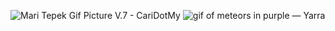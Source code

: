 <img src="https://media.tenor.com/rAvC34bYwoQAAAAd/neon-stars-neon.gif" alt="Mari Tepek Gif Picture V.7 - CariDotMy"/><img width="0" height="0" alt="image" src="https://github.com/user-attachments/assets/6cbb6e50-7bc2-4e29-aebb-1dd46d586f1f" /> <img src="https://66.media.tumblr.com/7ff308033a54530f85ee09ab903798c8/tumblr_ol4k41eNsM1vsjcxvo2_r2_540.gif" alt="gif of meteors in purple — Yarra"/><img width="0" height="0" alt="image" src="https://github.com/user-attachments/assets/698ee68e-96e1-4843-b97e-32af7dd32bb4" />

